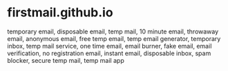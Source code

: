 # firstmail.github.io
temporary email, disposable email, temp mail, 10 minute email, throwaway email, anonymous email, free temp email, temp email generator, temporary inbox, temp mail service, one time email, email burner, fake email, email verification, no registration email, instant email, disposable inbox, spam blocker, secure temp mail, temp mail app
